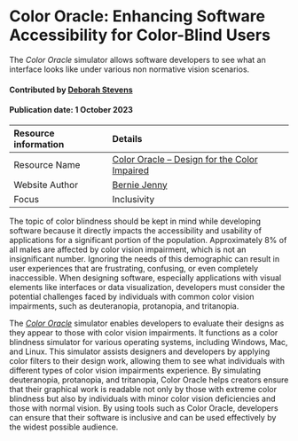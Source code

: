 # Color Oracle: Enhancing Software Accessibility for Color-Blind Users

<!--- deck text start --->
The *Color Oracle* simulator allows software developers to see what an interface looks like under various non normative vision scenarios. 
<!--- deck text end --->

#### Contributed by [Deborah Stevens](https://github.com/haikudeb)
#### Publication date: 1 October 2023

Resource information | Details
:--- | :--- 
Resource Name  | [Color Oracle – Design for the Color Impaired]( https://colororacle.org/usage.html)
Website Author | [Bernie Jenny](https://berniejenny.info)
Focus          | Inclusivity

The topic of color blindness should be kept in mind while developing software because it directly impacts the accessibility and usability of applications for a significant portion of the population. Approximately 8% of all males are affected by color vision impairment, which is not an insignificant number. Ignoring the needs of this demographic can result in user experiences that are frustrating, confusing, or even completely inaccessible. When designing software, especially applications with visual elements like interfaces or data visualization, developers must consider the potential challenges faced by individuals with common color vision impairments, such as deuteranopia, protanopia, and tritanopia.

The *[Color Oracle](https://colororacle.org/index.html)* simulator enables developers to evaluate their designs as they appear to those with color vision impairments. It functions as a color blindness simulator for various operating systems, including Windows, Mac, and Linux. This simulator assists designers and developers by applying color filters to their design work, allowing them to see what individuals with different types of color vision impairments experience. By simulating deuteranopia, protanopia, and tritanopia, Color Oracle helps creators ensure that their graphical work is readable not only by those with extreme color blindness but also by individuals with minor color vision deficiencies and those with normal vision.  By using tools such as Color Oracle, developers can ensure that their software is inclusive and can be used effectively by the widest possible audience.

<!---
Publish: yes
Topics: Inclusivity
RSS update: 2023-10-01
--->
